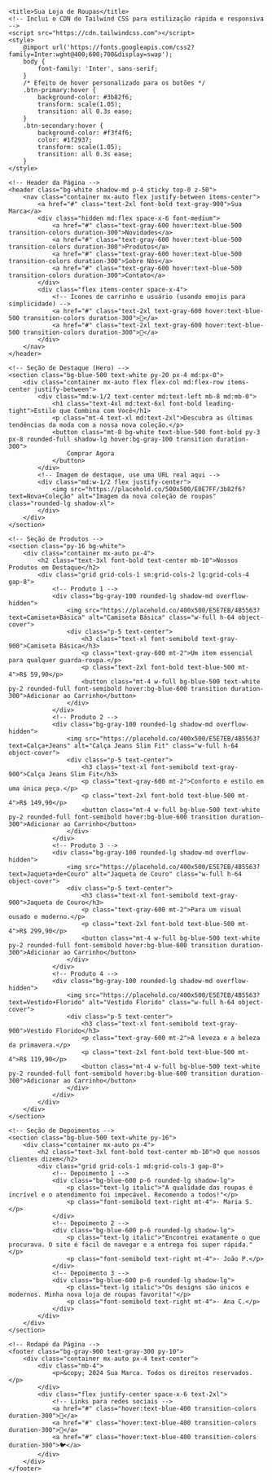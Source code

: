 
    <title>Sua Loja de Roupas</title>
    <!-- Inclui o CDN do Tailwind CSS para estilização rápida e responsiva -->
    <script src="https://cdn.tailwindcss.com"></script>
    <style>
        @import url('https://fonts.googleapis.com/css2?family=Inter:wght@400;600;700&display=swap');
        body {
            font-family: 'Inter', sans-serif;
        }
        /* Efeito de hover personalizado para os botões */
        .btn-primary:hover {
            background-color: #3b82f6;
            transform: scale(1.05);
            transition: all 0.3s ease;
        }
        .btn-secondary:hover {
            background-color: #f3f4f6;
            color: #1f2937;
            transform: scale(1.05);
            transition: all 0.3s ease;
        }
    </style>
</head>
<body class="bg-gray-50 text-gray-800">

    <!-- Header da Página -->
    <header class="bg-white shadow-md p-4 sticky top-0 z-50">
        <nav class="container mx-auto flex justify-between items-center">
            <a href="#" class="text-2xl font-bold text-gray-900">Sua Marca</a>
            <div class="hidden md:flex space-x-6 font-medium">
                <a href="#" class="text-gray-600 hover:text-blue-500 transition-colors duration-300">Novidades</a>
                <a href="#" class="text-gray-600 hover:text-blue-500 transition-colors duration-300">Produtos</a>
                <a href="#" class="text-gray-600 hover:text-blue-500 transition-colors duration-300">Sobre Nós</a>
                <a href="#" class="text-gray-600 hover:text-blue-500 transition-colors duration-300">Contato</a>
            </div>
            <div class="flex items-center space-x-4">
                <!-- Ícones de carrinho e usuário (usando emojis para simplicidade) -->
                <a href="#" class="text-2xl text-gray-600 hover:text-blue-500 transition-colors duration-300">🛒</a>
                <a href="#" class="text-2xl text-gray-600 hover:text-blue-500 transition-colors duration-300">👤</a>
            </div>
        </nav>
    </header>

    <!-- Seção de Destaque (Hero) -->
    <section class="bg-blue-500 text-white py-20 px-4 md:px-0">
        <div class="container mx-auto flex flex-col md:flex-row items-center justify-between">
            <div class="md:w-1/2 text-center md:text-left mb-8 md:mb-0">
                <h1 class="text-4xl md:text-6xl font-bold leading-tight">Estilo que Combina com Você</h1>
                <p class="mt-4 text-xl md:text-2xl">Descubra as últimas tendências da moda com a nossa nova coleção.</p>
                <button class="mt-8 bg-white text-blue-500 font-bold py-3 px-8 rounded-full shadow-lg hover:bg-gray-100 transition duration-300">
                    Comprar Agora
                </button>
            </div>
            <!-- Imagem de destaque, use uma URL real aqui -->
            <div class="md:w-1/2 flex justify-center">
                <img src="https://placehold.co/500x500/E0E7FF/3b82f6?text=Nova+Coleção" alt="Imagem da nova coleção de roupas" class="rounded-lg shadow-xl">
            </div>
        </div>
    </section>

    <!-- Seção de Produtos -->
    <section class="py-16 bg-white">
        <div class="container mx-auto px-4">
            <h2 class="text-3xl font-bold text-center mb-10">Nossos Produtos em Destaque</h2>
            <div class="grid grid-cols-1 sm:grid-cols-2 lg:grid-cols-4 gap-8">
                <!-- Produto 1 -->
                <div class="bg-gray-100 rounded-lg shadow-md overflow-hidden">
                    <img src="https://placehold.co/400x500/E5E7EB/4B5563?text=Camiseta+Básica" alt="Camiseta Básica" class="w-full h-64 object-cover">
                    <div class="p-5 text-center">
                        <h3 class="text-xl font-semibold text-gray-900">Camiseta Básica</h3>
                        <p class="text-gray-600 mt-2">Um item essencial para qualquer guarda-roupa.</p>
                        <p class="text-2xl font-bold text-blue-500 mt-4">R$ 59,90</p>
                        <button class="mt-4 w-full bg-blue-500 text-white py-2 rounded-full font-semibold hover:bg-blue-600 transition duration-300">Adicionar ao Carrinho</button>
                    </div>
                </div>
                <!-- Produto 2 -->
                <div class="bg-gray-100 rounded-lg shadow-md overflow-hidden">
                    <img src="https://placehold.co/400x500/E5E7EB/4B5563?text=Calça+Jeans" alt="Calça Jeans Slim Fit" class="w-full h-64 object-cover">
                    <div class="p-5 text-center">
                        <h3 class="text-xl font-semibold text-gray-900">Calça Jeans Slim Fit</h3>
                        <p class="text-gray-600 mt-2">Conforto e estilo em uma única peça.</p>
                        <p class="text-2xl font-bold text-blue-500 mt-4">R$ 149,90</p>
                        <button class="mt-4 w-full bg-blue-500 text-white py-2 rounded-full font-semibold hover:bg-blue-600 transition duration-300">Adicionar ao Carrinho</button>
                    </div>
                </div>
                <!-- Produto 3 -->
                <div class="bg-gray-100 rounded-lg shadow-md overflow-hidden">
                    <img src="https://placehold.co/400x500/E5E7EB/4B5563?text=Jaqueta+de+Couro" alt="Jaqueta de Couro" class="w-full h-64 object-cover">
                    <div class="p-5 text-center">
                        <h3 class="text-xl font-semibold text-gray-900">Jaqueta de Couro</h3>
                        <p class="text-gray-600 mt-2">Para um visual ousado e moderno.</p>
                        <p class="text-2xl font-bold text-blue-500 mt-4">R$ 299,90</p>
                        <button class="mt-4 w-full bg-blue-500 text-white py-2 rounded-full font-semibold hover:bg-blue-600 transition duration-300">Adicionar ao Carrinho</button>
                    </div>
                </div>
                <!-- Produto 4 -->
                <div class="bg-gray-100 rounded-lg shadow-md overflow-hidden">
                    <img src="https://placehold.co/400x500/E5E7EB/4B5563?text=Vestido+Florido" alt="Vestido Florido" class="w-full h-64 object-cover">
                    <div class="p-5 text-center">
                        <h3 class="text-xl font-semibold text-gray-900">Vestido Florido</h3>
                        <p class="text-gray-600 mt-2">A leveza e a beleza da primavera.</p>
                        <p class="text-2xl font-bold text-blue-500 mt-4">R$ 119,90</p>
                        <button class="mt-4 w-full bg-blue-500 text-white py-2 rounded-full font-semibold hover:bg-blue-600 transition duration-300">Adicionar ao Carrinho</button>
                    </div>
                </div>
            </div>
        </div>
    </section>
    
    <!-- Seção de Depoimentos -->
    <section class="bg-blue-500 text-white py-16">
        <div class="container mx-auto px-4">
            <h2 class="text-3xl font-bold text-center mb-10">O que nossos clientes dizem</h2>
            <div class="grid grid-cols-1 md:grid-cols-3 gap-8">
                <!-- Depoimento 1 -->
                <div class="bg-blue-600 p-6 rounded-lg shadow-lg">
                    <p class="text-lg italic">"A qualidade das roupas é incrível e o atendimento foi impecável. Recomendo a todos!"</p>
                    <p class="font-semibold text-right mt-4">- Maria S.</p>
                </div>
                <!-- Depoimento 2 -->
                <div class="bg-blue-600 p-6 rounded-lg shadow-lg">
                    <p class="text-lg italic">"Encontrei exatamente o que procurava. O site é fácil de navegar e a entrega foi super rápida."</p>
                    <p class="font-semibold text-right mt-4">- João P.</p>
                </div>
                <!-- Depoimento 3 -->
                <div class="bg-blue-600 p-6 rounded-lg shadow-lg">
                    <p class="text-lg italic">"Os designs são únicos e modernos. Minha nova loja de roupas favorita!"</p>
                    <p class="font-semibold text-right mt-4">- Ana C.</p>
                </div>
            </div>
        </div>
    </section>

    <!-- Rodapé da Página -->
    <footer class="bg-gray-900 text-gray-300 py-10">
        <div class="container mx-auto px-4 text-center">
            <div class="mb-4">
                <p>&copy; 2024 Sua Marca. Todos os direitos reservados.</p>
            </div>
            <div class="flex justify-center space-x-6 text-2xl">
                <!-- Links para redes sociais -->
                <a href="#" class="hover:text-blue-400 transition-colors duration-300">📘</a>
                <a href="#" class="hover:text-blue-400 transition-colors duration-300">📸</a>
                <a href="#" class="hover:text-blue-400 transition-colors duration-300">🐦</a>
            </div>
        </div>
    </footer>

</body>
</html>
